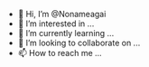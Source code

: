 - 👋 Hi, I’m @Nonameagai
- 👀 I’m interested in ...
- 🌱 I’m currently learning ...
- 💞️ I’m looking to collaborate on ...
- 📫 How to reach me ...

<!---
Nonameagai/Nonameagai is a ✨ special ✨ repository because its `README.md` (this file) appears on your GitHub profile.
You can click the Preview link to take a look at your changes.
--->
